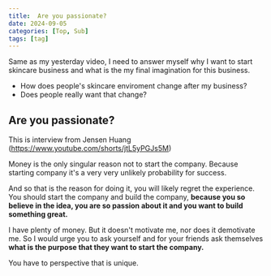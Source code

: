 ```yaml
---
title:  Are you passionate?
date: 2024-09-05
categories: [Top, Sub]
tags: [tag]
---
```


Same as my yesterday video, I need to answer myself why I want to start skincare business and what is the my final imagination for this business. 
- How does people's skincare enviroment change after my business?
- Does people really want that change?

## Are you passionate?

This is interview from Jensen Huang (https://www.youtube.com/shorts/jtL5yPGJs5M) <br>

Money is the only singular reason not to start the company. Because starting company it's a very very unlikely probability for success. <br>

And so that is the reason for doing it, you will likely regret the experience. You should start the company and build the company, **because you so believe in the idea, you are so passion about it and you want to build something great.**

I have plenty of money. But it doesn't motivate me, nor does it demotivate me. So I would urge you to ask yourself and for your friends ask themselves **what is the purpose that they want to start the company.**

You have to perspective that is unique.